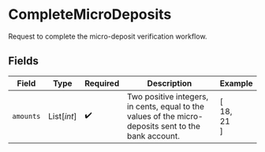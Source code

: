 # CompleteMicroDeposits

Request to complete the micro-deposit verification workflow.


## Fields

| Field                                                                                                | Type                                                                                                 | Required                                                                                             | Description                                                                                          | Example                                                                                              |
| ---------------------------------------------------------------------------------------------------- | ---------------------------------------------------------------------------------------------------- | ---------------------------------------------------------------------------------------------------- | ---------------------------------------------------------------------------------------------------- | ---------------------------------------------------------------------------------------------------- |
| `amounts`                                                                                            | List[*int*]                                                                                          | :heavy_check_mark:                                                                                   | Two positive integers, in cents, equal to the values of the micro-deposits sent to the bank account. | [<br/>18,<br/>21<br/>]                                                                               |